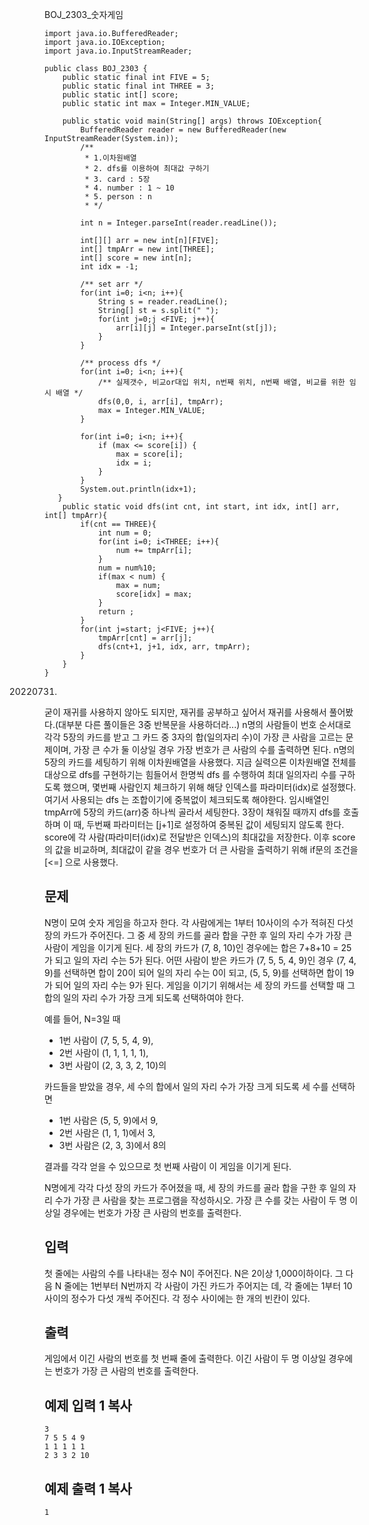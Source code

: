 BOJ_2303_숫자게임

```
import java.io.BufferedReader;
import java.io.IOException;
import java.io.InputStreamReader;

public class BOJ_2303 {
    public static final int FIVE = 5;
    public static final int THREE = 3;
    public static int[] score;
    public static int max = Integer.MIN_VALUE;

    public static void main(String[] args) throws IOException{
        BufferedReader reader = new BufferedReader(new InputStreamReader(System.in));
        /**
         * 1.이차원배열
         * 2. dfs를 이용하여 최대값 구하기
         * 3. card : 5장
         * 4. number : 1 ~ 10
         * 5. person : n
         * */

        int n = Integer.parseInt(reader.readLine());

        int[][] arr = new int[n][FIVE];
        int[] tmpArr = new int[THREE];
        int[] score = new int[n];
        int idx = -1;

        /** set arr */
        for(int i=0; i<n; i++){
            String s = reader.readLine();
            String[] st = s.split(" ");
            for(int j=0;j <FIVE; j++){
                arr[i][j] = Integer.parseInt(st[j]);
            }
        }

        /** process dfs */
        for(int i=0; i<n; i++){
            /** 실제갯수, 비교or대입 위치, n번째 위치, n번째 배열, 비교를 위한 임시 배열 */
            dfs(0,0, i, arr[i], tmpArr);
            max = Integer.MIN_VALUE;
        }

        for(int i=0; i<n; i++){
            if (max <= score[i]) {
                max = score[i];
                idx = i;
            }
        }
        System.out.println(idx+1);
   }
    public static void dfs(int cnt, int start, int idx, int[] arr, int[] tmpArr){
        if(cnt == THREE){
            int num = 0;
            for(int i=0; i<THREE; i++){
                num += tmpArr[i];
            }
            num = num%10;
            if(max < num) {
                max = num;
                score[idx] = max;
            }
            return ;
        }
        for(int j=start; j<FIVE; j++){
            tmpArr[cnt] = arr[j];
            dfs(cnt+1, j+1, idx, arr, tmpArr);
        }
    }
}
```

20220731.
굳이 재귀를 사용하지 않아도 되지만, 재귀를 공부하고 싶어서 재귀를 사용해서 풀어봤다.(대부분 다른 풀이들은 3중 반복문을 사용하더라...)
n명의 사람들이 번호 순서대로 각각 5장의 카드를 받고 그 카드 중 3자의 합(일의자리 수)이 가장 큰 사람을 고르는 문제이며, 가장 큰 수가 둘 이상일 경우 가장 번호가 큰 사람의 수를 출력하면 된다. n명의 5장의 카드를 세팅하기 위해 이차원배열을 사용했다. 지금 실력으론 이차원배열 전체를 대상으로 dfs를 구현하기는 힘들어서 한명씩 dfs 를 수행하여 최대 일의자리 수를 구하도록 했으며, 몇번째 사람인지 체크하기 위해 해당 인덱스를 파라미터(idx)로 설정했다. 여기서 사용되는 dfs 는 조합이기에 중복없이 체크되도록 해야한다. 임시배열인 tmpArr에 5장의 카드(arr)중 하나씩 골라서 세팅한다. 3장이 채워질 때까지 dfs를 호출하며 이 때, 두번째 파라미터는 [j+1]로 설정하여 중복된 값이 세팅되지 않도록 한다. score에 각 사람(파라미터(idx)로 전달받은 인덱스)의 최대값을 저장한다. 이후 score의 값을 비교하며, 최대값이 같을 경우 번호가 더 큰 사람을 출력하기 위해 if문의 조건을 [<=] 으로 사용했다.



## 문제

N명이 모여 숫자 게임을 하고자 한다. 각 사람에게는 1부터 10사이의 수가 적혀진 다섯 장의 카드가 주어진다. 그 중 세 장의 카드를 골라 합을 구한 후 일의 자리 수가 가장 큰 사람이 게임을 이기게 된다. 세 장의 카드가 (7, 8, 10)인 경우에는 합은 7+8+10 = 25가 되고 일의 자리 수는 5가 된다. 어떤 사람이 받은 카드가 (7, 5, 5, 4, 9)인 경우 (7, 4, 9)를 선택하면 합이 20이 되어 일의 자리 수는 0이 되고, (5, 5, 9)를 선택하면 합이 19가 되어 일의 자리 수는 9가 된다. 게임을 이기기 위해서는 세 장의 카드를 선택할 때 그 합의 일의 자리 수가 가장 크게 되도록 선택하여야 한다.

예를 들어, N=3일 때

- 1번 사람이 (7, 5, 5, 4, 9),
- 2번 사람이 (1, 1, 1, 1, 1),
- 3번 사람이 (2, 3, 3, 2, 10)의 

카드들을 받았을 경우, 세 수의 합에서 일의 자리 수가 가장 크게 되도록 세 수를 선택하면

- 1번 사람은 (5, 5, 9)에서 9,
- 2번 사람은 (1, 1, 1)에서 3,
- 3번 사람은 (2, 3, 3)에서 8의

결과를 각각 얻을 수 있으므로 첫 번째 사람이 이 게임을 이기게 된다.

N명에게 각각 다섯 장의 카드가 주어졌을 때, 세 장의 카드를 골라 합을 구한 후 일의 자리 수가 가장 큰 사람을 찾는 프로그램을 작성하시오. 가장 큰 수를 갖는 사람이 두 명 이상일 경우에는 번호가 가장 큰 사람의 번호를 출력한다.

## 입력

첫 줄에는 사람의 수를 나타내는 정수 N이 주어진다. N은 2이상 1,000이하이다. 그 다음 N 줄에는 1번부터 N번까지 각 사람이 가진 카드가 주어지는 데, 각 줄에는 1부터 10사이의 정수가 다섯 개씩 주어진다. 각 정수 사이에는 한 개의 빈칸이 있다.

## 출력

게임에서 이긴 사람의 번호를 첫 번째 줄에 출력한다. 이긴 사람이 두 명 이상일 경우에는 번호가 가장 큰 사람의 번호를 출력한다.

## 예제 입력 1 복사

```
3
7 5 5 4 9
1 1 1 1 1
2 3 3 2 10
```

## 예제 출력 1 복사

```
1
```